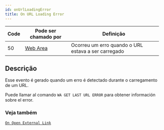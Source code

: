 ```yaml
---
id: onUrlLoadingError
title: On URL Loading Error
---
```


| Code | Pode ser chamado por                        | Definição                                           |
| ---- | ------------------------------------------- | --------------------------------------------------- |
| 50   | [Web Area](FormObjects/webArea_overview.md) | Ocorreu um erro quando o URL estava a ser carregado |

## Descrição

Esse evento é gerado quando um erro é detectado durante o carregamento de um URL.

Puede llamar al comando `WA GET LAST URL ERROR` para obtener información sobre el error.

### Veja também

[`On Open External Link`](onOpenExternalLink.md)
